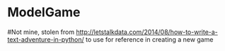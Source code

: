 # ModelGame  
#Not mine, stolen from http://letstalkdata.com/2014/08/how-to-write-a-text-adventure-in-python/ to use for reference in creating a new game
